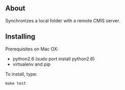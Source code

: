 About
-----

Synchronizes a local folder with a remote CMIS server.

Installing
----------

Prerequisites on Mac OX: 

- python2.6 (sudo port install python2.6)
- virtualenv and pip 

To install, type:

    make test


